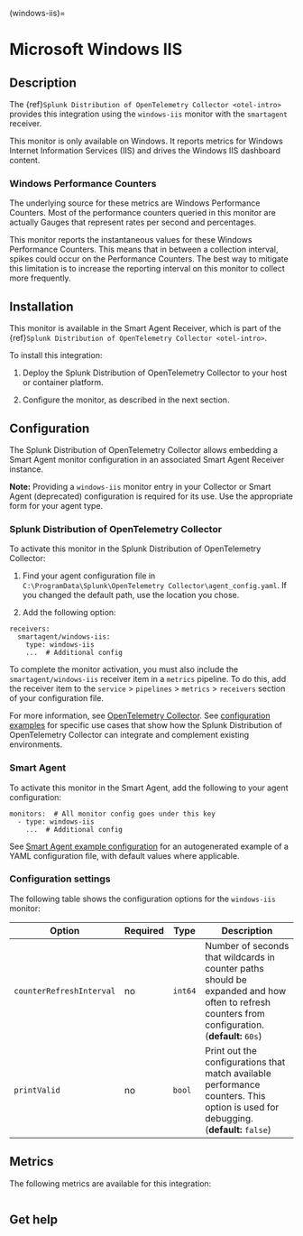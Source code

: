 (windows-iis)=

# Microsoft Windows IIS

<meta name="description" content="Use this Splunk Observability Cloud integration for the Windows IIS monitor. See benefits, install, configuration, and metrics">


## Description

The {ref}`Splunk Distribution of OpenTelemetry Collector <otel-intro>` provides this integration using the `windows-iis` monitor with the `smartagent` receiver.

This monitor is only available on Windows. It reports metrics for Windows Internet Information Services (IIS) and drives the Windows IIS dashboard content.

### Windows Performance Counters

The underlying source for these metrics are Windows Performance Counters. Most of the performance counters queried in this monitor are actually Gauges that represent rates per second and percentages.

This monitor reports the instantaneous values for these Windows Performance Counters. This means that in between a collection interval, spikes could occur on the Performance Counters. The best way to mitigate this limitation is to increase the reporting interval on this monitor to collect more frequently.

##  Installation

This monitor is available in the Smart Agent Receiver, which is part of the {ref}`Splunk Distribution of OpenTelemetry Collector <otel-intro>`.

To install this integration:

1. Deploy the Splunk Distribution of OpenTelemetry Collector to your host or container platform.

2. Configure the monitor, as described in the next section.


## Configuration

The Splunk Distribution of OpenTelemetry Collector allows embedding a Smart Agent monitor configuration in an associated Smart Agent Receiver instance.

**Note:** Providing a `windows-iis` monitor entry in your Collector or Smart Agent (deprecated) configuration is required for its use. Use the appropriate form for your agent type.

### Splunk Distribution of OpenTelemetry Collector

To activate this monitor in the Splunk Distribution of OpenTelemetry Collector:

1. Find your agent configuration file in `C:\ProgramData\Splunk\OpenTelemetry Collector\agent_config.yaml`. If you changed the default path, use the location you chose.

2. Add the following option:

```
receivers:
  smartagent/windows-iis:
    type: windows-iis
    ...  # Additional config
```

To complete the monitor activation, you must also include the `smartagent/windows-iis` receiver item in a `metrics` pipeline. To do this, add the receiver item to the `service` > `pipelines` > `metrics` > `receivers` section of your configuration file.

For more information, see <a href="https://github.com/signalfx/splunk-otel-collector" target="_blank">OpenTelemetry Collector</a>. See <a href="https://github.com/signalfx/splunk-otel-collector/tree/main/examples" target="_blank">configuration examples</a> for specific use cases that show how the Splunk Distribution of OpenTelemetry Collector can integrate and complement existing environments.

### Smart Agent

To activate this monitor in the Smart Agent, add the following to your agent configuration:

```
monitors:  # All monitor config goes under this key
  - type: windows-iis
    ...  # Additional config
```

See <a href="https://docs.splunk.com/Observability/gdi/smart-agent/smart-agent-resources.html#configure-the-smart-agent" target="_blank">Smart Agent example configuration</a> for an autogenerated example of a YAML configuration file, with default values where applicable.

### Configuration settings

The following table shows the configuration options for the `windows-iis` monitor:

| Option | Required | Type | Description |
| --- | --- | --- | --- |
| `counterRefreshInterval` | no | `int64` | Number of seconds that wildcards in counter paths should be expanded and how often to refresh counters from configuration. (**default:** `60s`) |
| `printValid` | no | `bool` | Print out the configurations that match available performance counters. This option is used for debugging. (**default:** `false`) |


## Metrics

The following metrics are available for this integration:

<div class="metrics-yaml" url="https://raw.githubusercontent.com/signalfx/signalfx-agent/main/pkg/monitors/windowsiis/metadata.yaml"></div>

```{include} /_includes/metric-defs.md
```

## Get help

```{include} /_includes/troubleshooting.md
```
